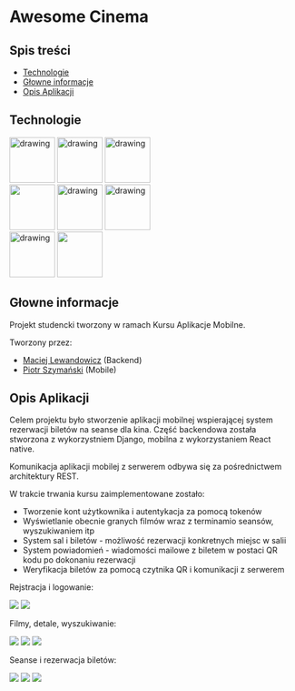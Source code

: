 # Awesome Cinema
## Spis treści
* [Technologie](#technologie)
* [Głowne informacje](#głowne-informacje)
* [Opis Aplikacji](#opis-aplikacji)

	

## Technologie
<img src="https://upload.wikimedia.org/wikipedia/commons/thumb/0/0a/Python.svg/768px-Python.svg.png" alt="drawing" height=80px/>
<img src="https://www.djangoproject.com/m/img/logos/django-logo-negative.png" alt="drawing" height=80px/>
<img src="https://miro.medium.com/proxy/1*N5Iep1wJY1iXgMzpHxzE8w.png" alt="drawing" height=80px/>
<br/>
<img src="https://upload.wikimedia.org/wikipedia/commons/thumb/2/29/Postgresql_elephant.svg/1200px-Postgresql_elephant.svg.png" height=80px/> 
<img src="https://tr3.cbsistatic.com/hub/i/r/2016/10/18/831f017c-ee68-4bd6-8a5c-ab31b4d35d6d/resize/1200x/1d727d94737ac8571d079efce9a035af/dockerhero.jpg" alt="drawing" height=80px/>
<img src="https://openwhisk.apache.org/images/deployments/logo-docker-compose-text.svg" alt="drawing" height=80px/> 
<br/>
<img src="https://resources.jetbrains.com/storage/products/pycharm/img/meta/pycharm_logo_300x300.png" alt="drawing" height=80px/> 

<img src="https://upload.wikimedia.org/wikipedia/commons/thumb/1/18/GitLab_Logo.svg/1108px-GitLab_Logo.svg.png" height=80px/> 



## Głowne informacje
Projekt studencki tworzony w ramach Kursu Aplikacje Mobilne.

Tworzony przez:
* [Maciej Lewandowicz](https://github.com/sasuke5055) (Backend)
* [Piotr Szymański](https://github.com/PitiMonster) (Mobile)


## Opis Aplikacji
Celem projektu było stworzenie aplikacji mobilnej wspierającej system rezerwacji biletów na seanse dla kina. 
Część backendowa została stworzona z wykorzystniem Django, mobilna z wykorzystaniem React native.

Komunikacja aplikacji mobilej z serwerem odbywa się za pośrednictwem architektury REST. 

W trakcie trwania kursu zaimplementowane zostało:
* Tworzenie kont użytkownika i autentykacja za pomocą tokenów
* Wyświetlanie obecnie granych filmów wraz z terminamio seansów, wyszukiwaniem itp
* System sal i biletów - możliwość rezerwacji konkretnych miejsc w salii
* System powiadomień - wiadomości mailowe z biletem w postaci QR kodu po dokonaniu rezerwacji
* Weryfikacja biletów za pomocą czytnika QR i komunikacji z serwerem


Rejstracja i logowanie:

![](Docs/SS/s1.png)
![](Docs/SS/s2.png)

Filmy, detale, wyszukiwanie:

![](Docs/SS/s3.png)
![](Docs/SS/s4.png)
![](Docs/SS/s5.png)

Seanse i rezerwacja biletów:

![](Docs/SS/s6.png)
![](Docs/SS/s7.png)
![](Docs/SS/s8.png)



